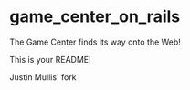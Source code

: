 game_center_on_rails
====================

The Game Center finds its way onto the Web!

This is your README!

Justin Mullis' fork